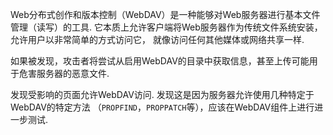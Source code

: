 Web分布式创作和版本控制（WebDAV）是一种能够对Web服务器进行基本文件管理（读写）的工具. 
它本质上允许客户端将Web服务器作为传统文件系统安装，允许用户以非常简单的方式访问它，
就像访问任何其他媒体或网络共享一样.

如果被发现，攻击者将尝试从启用WebDAV的目录中获取信息，甚至上传可能用于危害服务器的恶意文件.

发现受影响的页面允许WebDAV访问. 发现这是因为服务器允许使用几种特定于WebDAV的特定方法
（`PROPFIND`，`PROPPATCH`等），应该在WebDAV组件上进行进一步测试.